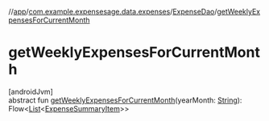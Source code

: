 //[app](../../../index.md)/[com.example.expensesage.data.expenses](../index.md)/[ExpenseDao](index.md)/[getWeeklyExpensesForCurrentMonth](get-weekly-expenses-for-current-month.md)

# getWeeklyExpensesForCurrentMonth

[androidJvm]\
abstract fun [getWeeklyExpensesForCurrentMonth](get-weekly-expenses-for-current-month.md)(yearMonth: [String](https://kotlinlang.org/api/latest/jvm/stdlib/kotlin/-string/index.html)): Flow&lt;[List](https://kotlinlang.org/api/latest/jvm/stdlib/kotlin.collections/-list/index.html)&lt;[ExpenseSummaryItem](../../com.example.expensesage.ui.utils/-expense-summary-item/index.md)&gt;&gt;
